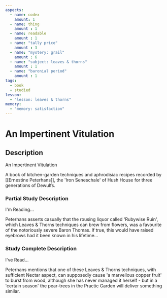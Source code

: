 ```yaml
---
aspects: 
  - name: codex
    amount: 1
  - name: thing
    amount : 1
  - name: readable
    amount : 1
  - name: "tally price"
    amount : 3
  - name: "mystery: grail"
    amount : 6
  - name: "subject: leaves & thorns"
    amount : 1
  - name: "baronial period"
    amount : 1
tags:
  - book
  - studied
lesson:
  - "lesson: leaves & thorns"
memory:
  - "memory: satisfaction"
---
```


# An Impertinent Vitulation

## Description
An Impertinent Vitulation

A book of kitchen-garden techniques and aphrodisiac recipes recorded by [[Ernestine Peterhans]], the 'Iron Seneschale' of Hush House for three generations of Dewulfs.
### Partial Study Description
I'm Reading...

Peterhans asserts casually that the rousing liquor called 'Rubywise Ruin', which Leaves & Thorns techniques can brew from flowers, was a favourite of the notoriously severe Baron Thomas. If true, this would have raised eyebrows had it been known in his lifetime...
### Study Complete Description
I've Read...

Peterhans mentions that one of these Leaves & Thorns techniques, with sufficient Nectar aspect, can supposedly cause 'a marvellous copper fruit' to burst from wood, although she has never managed it herself - but in a 'certain season' the pear-trees in the Practic Garden will deliver something similar.
